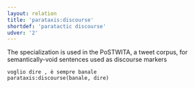```yaml
---
layout: relation
title: 'parataxis:discourse'
shortdef: 'paratactic discourse'
udver: '2'
---
```


The specialization is used in the PoSTWITA, a tweet corpus, for semantically-void sentences used as discourse markers 

~~~ sdparse
voglio dire , è sempre banale 
parataxis:discourse(banale, dire) 
~~~



<!-- Interlanguage links updated Út zář 29 18:41:34 CEST 2020 -->
